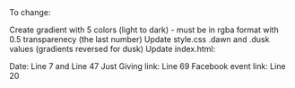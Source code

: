 ## 

To change:

  Create gradient with 5 colors (light to dark) - must be in rgba format with 0.5 transparenecy (the last number)
  Update style.css .dawn and .dusk values (gradients reversed for dusk)
  Update index.html:

  Date: Line 7 and Line 47
  Just Giving link: Line 69
  Facebook event link: Line 20
